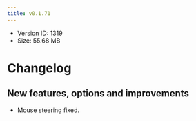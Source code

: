 ```yaml
---
title: v0.1.71
---
```


*   Version ID: 1319
*   Size: 55.68 MB

# Changelog

## New features, options and improvements

*   Mouse steering fixed.
